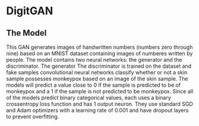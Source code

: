 # DigitGAN
## The Model
This GAN generates images of handwritten numbers (numbers zero through nine) based on an MNIST dataset containing images of numberes written by people. The model contains two neural networks: the generator and the discriminator. The generator The discriminator is trained on the dataset and fake samples convolutional neural networks classify whether or not a skin sample possesses monkeypox based on an image of the skin sample. The models will predict a value close to 0 if the sample is predicted to be of monkeypox and a 1 if the sample is not predicted to be monkeypox. Since all of the models predict binary categorical values, each uses a binary crossentropy loss function and has 1 output neuron. They use standard SGD and Adam optimizers with a learning rate of 0.001 and have dropout layers to prevent overfitting.
